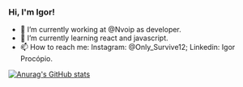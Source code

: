 ### Hi, I'm Igor!

- 🔭 I’m currently working at @Nvoip as developer.
- 🌱 I’m currently learning react and javascript.
- 📫 How to reach me: Instagram: @Only_Survive12; Linkedin: Igor Procópio.

[![Anurag's GitHub stats](https://github-readme-stats.vercel.app/api?username=IgorProcopio12&hide=stars)](https://github.com/anuraghazra/github-readme-stats)


